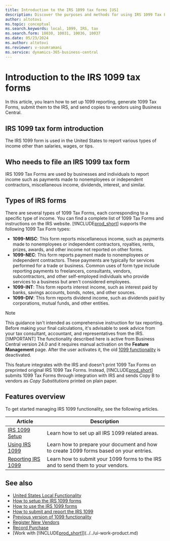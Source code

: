 ```yaml
---
title: Introduction to the IRS 1099 tax forms [US]
description: Discover the purposes and methods for using IRS 1099 Tax Forms in the US.
author: altotovi
ms.topic: conceptual
ms.search.keywords: local, 1099, IRS, tax
ms.search.form: 10030, 10031, 10036, 10037
ms.date: 05/23/2024
ms.author: altotovi
ms.reviewer: v-soumramani
ms.service: dynamics-365-business-central
---
```


# Introduction to the IRS 1099 tax forms

In this article, you learn how to set up 1099 reporting, generate 1099 Tax Forms, submit them to the IRS, and send copies to vendors using Business Central.

## IRS 1099 tax form introduction

The IRS 1099 form is used in the United States to report various types of income other than salaries, wages, or tips.

## Who needs to file an IRS 1099 tax form

IRS 1099 Tax Forms are used by businesses and individuals to report income such as payments made to nonemployees or independent contractors, miscellaneous income, dividends, interest, and similar.

## Types of IRS forms

There are several types of 1099 Tax Forms, each corresponding to a specific type of income. You can find a complete list of 1099 Tax Forms and instructions on the IRS website. [!INCLUDE[prod_short](../../includes/prod_short.md)] supports the following 1099 Tax Form types:

- **1099-MISC**: This form reports miscellaneous income, such as payments made to nonemployees or independent contractors, royalties, rents, prizes, awards, and other income not reported on other forms.  
- **1099-NEC**: This form reports payment made to nonemployees or independent contractors. These payments are typically for services performed for a trade or business. Common uses of form type include reporting payments to freelancers, consultants, vendors, subcontractors, and other self-employed individuals who provide services to a business but aren't considered employees.
- **1099-INT**: This form reports interest income, such as interest paid by banks, savings accounts, bonds, notes, and other sources.  
- **1099-DIV**: This form reports dividend income, such as dividends paid by corporations, mutual funds, and other entities.

> [!NOTE]
> This guidance isn't intended as comprehensive instruction for tax reporting. Before making your final calculations, it's advisable to seek advice from your tax consultant, accountant, and representatives from the IRS.
> [!IMPORTANT]
> The functionality described here is active from Business Central version 24.0 and it requires manual activation on the **Feature Management** page. After the user activates it, the old [1099 functionality](set-up-use-irs1099-form.md) is deactivated.

This feature integrates with the IRS and doesn't print 1099 Tax Forms on preprinted original IRS 1099 Tax Forms. Instead, [!INCLUDE[prod_short](../../includes/prod_short.md)] submits 1099 Tax Forms through integration with IRS and sends Copy B to vendors as *Copy Substitutions* printed on plain paper.  

## Features overview

To get started managing IRS 1099 functionality, see the following articles.  

|  Article  |  Description  |  
|--------|--------------|  
| [IRS 1099 Setup](set-up-use-irs1099-form-v24.md) | Learn how to set up all IRS 1099 related areas. |
| [Using IRS 1099](how-to-1099-use.md) | Learn how to prepare your document and how to create 1099 forms based on your entries. |
| [Reporting IRS 1099](how-to-1099-report.md) | Learn how to submit your 1099 forms to the IRS and to send them to your vendors. |

## See also

- [United States Local Functionality](united-states-local-functionality.md)
- [How to setup the IRS 1099 forms](set-up-use-irs1099-form-v24.md)
- [How to use the IRS 1099 forms](how-to-1099-use.md)
- [How to submit and report the IRS 1099](set-up-use-irs1099-form-v24.md#to-print-report-configuration)
- [Previous version of 1099 functionality](set-up-use-irs1099-form.md)
- [Register New Vendors](../../purchasing-how-register-new-vendors.md)
- [Record Purchase](../../purchasing-how-record-purchases.md)
- [Work with [!INCLUDE[prod_short](../../includes/prod_short.md)]](../../ui-work-product.md)
